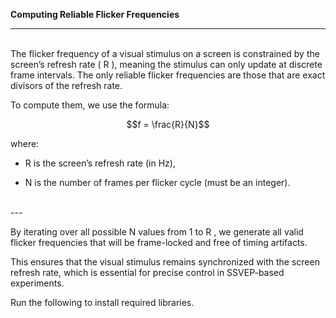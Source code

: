 **Computing Reliable Flicker Frequencies**


---
<br>
The flicker frequency of a visual stimulus on a screen is constrained by the screen’s refresh rate ( R ), meaning the stimulus can only update at discrete frame intervals. The only reliable flicker frequencies are those that are exact divisors of the refresh rate.

To compute them, we use the formula:


$$f = \frac{R}{N}$$


where:
*   R  is the screen’s refresh rate (in Hz),

*   N  is the number of frames per flicker cycle (must be an integer).
<br>
---
<br>


By iterating over all possible  N  values from 1 to  R , we generate all valid flicker frequencies that will be frame-locked and free of timing artifacts.

This ensures that the visual stimulus remains synchronized with the screen refresh rate, which is essential for precise control in SSVEP-based experiments.

Run the following to install required libraries.
